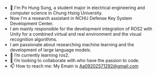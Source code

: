 - 👋 I'm Po Hung Sung, a student major in electrical engineering and computer  science in Chung Hsing University.
- Now I'm a research assistant in NCHU Defense Key System Development Center.
- I am mainly responsible for the development integration of ROS2 with Unity for a combined virtual and real environment and the visual recognition algorithms.
- I am passionate about researching machine learning and the development of large language models.
- 🌱 I’m currently learning ros2.
- 💞️ I’m looking to collaborate with who have the passion to code.
- 📫 How to reach me: My Emain is Aa09202571292@gmail.com

<!---
Po-Hung0804/Po-Hung0804 is a ✨ special ✨ repository because its `README.md` (this file) appears on your GitHub profile.
You can click the Preview link to take a look at your changes.
--->
